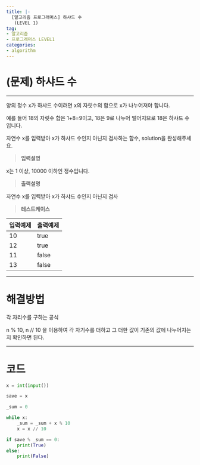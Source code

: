 ```yaml
---
title: |-
  [알고리즘 프로그래머스] 하샤드 수
   (LEVEL 1)
tag:
- 알고리즘
- 프로그래머스 LEVEL1
categories:
- algorithm
---
```


# (문제) 하샤드 수
---

양의 정수 x가 하샤드 수이려면 x의 자릿수의 합으로 x가 나누어져야 합니다.

예를 들어 18의 자릿수 합은 1+8=9이고, 18은 9로 나누어 떨어지므로 18은 하샤드 수입니다.

자연수 x를 입력받아 x가 하샤드 수인지 아닌지 검사하는 함수, solution을 완성해주세요.


> **입력설명**

x는 1 이상, 10000 이하인 정수입니다.

> **출력설명**

자연수 x를 입력받아 x가 하샤드 수인지 아닌지 검사

> **테스트케이스**
 

| 입력예제 | 출력예제 |
| -------- | -------- | 
| 10 | true | 
| 12 | true | 
| 11 | false | 
| 13 | false |

---
# 해결방법

각 자리수를 구하는 공식

n % 10, n // 10 을 이용하여 각 자기수를 더하고 그 더한 값이 기존의 값에 나누어지는지 확인하면 된다.

---
# 코드
```python
x = int(input())

save = x

_sum = 0

while x:
    _sum = _sum + x % 10
    x = x // 10

if save % _sum == 0:
    print(True)
else:
    print(False)
```
